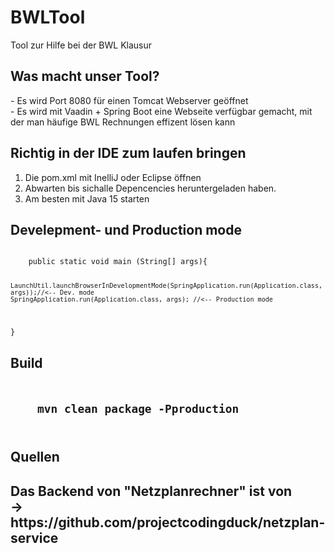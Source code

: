 # BWLTool
Tool zur Hilfe bei der BWL Klausur

<H2>Was macht unser Tool?</H2>
 - Es wird Port 8080 für einen Tomcat Webserver geöffnet</br>
 - Es wird mit Vaadin + Spring Boot eine Webseite verfügbar gemacht, mit der man häufige BWL Rechnungen effizent lösen kann

<H2>Richtig in der IDE zum laufen bringen</H2>

1. Die pom.xml mit InelliJ oder Eclipse öffnen
2. Abwarten bis sichalle Depencencies heruntergeladen haben.
3. Am besten mit Java 15 starten

<H2>Develepment- und Production mode</H2>

<code>
    public static void main (String[] args){
             
    LaunchUtil.launchBrowserInDevelopmentMode(SpringApplication.run(Application.class, args));//<-- Dev. mode
    SpringApplication.run(Application.class, args); //<-- Production mode
}
</code>

<H2>Build<H2>
<code>
    mvn clean package -Pproduction
</code>
</br>
<H2>Quellen<H2>
<text>
Das Backend von "Netzplanrechner" ist von</br> 
-> https://github.com/projectcodingduck/netzplan-service
</text>
